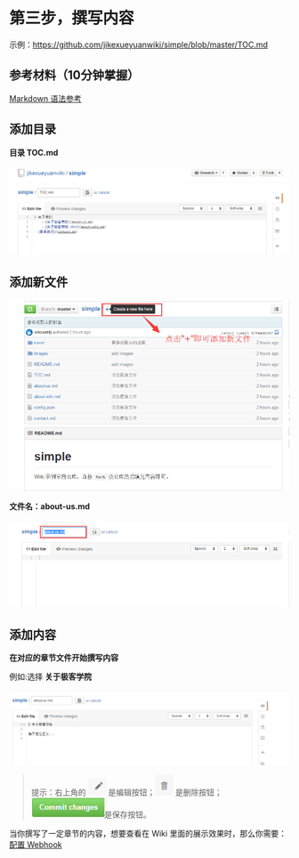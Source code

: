 # 第三步，撰写内容

示例：<https://github.com/jikexueyuanwiki/simple/blob/master/TOC.md>

## 参考材料（10分钟掌握）

[Markdown 语法参考](markdown.md)

## 添加目录

**目录 TOC.md**

![](images/write1.png)

## 添加新文件

![](images/new-file.png)

**文件名：about-us.md**

![](images/content.png)

## 添加内容

**在对应的章节文件开始撰写内容**

例如:选择 **关于极客学院**

![](images/write2.png)

>提示：右上角的 ![](images/1.png) 是编辑按钮；![](images/2.png) 是删除按钮；![](images/3.png)是保存按钮。

当你撰写了一定章节的内容，想要查看在 Wiki 里面的展示效果时，那么你需要：[配置 Webhook](webhook-config.md)
